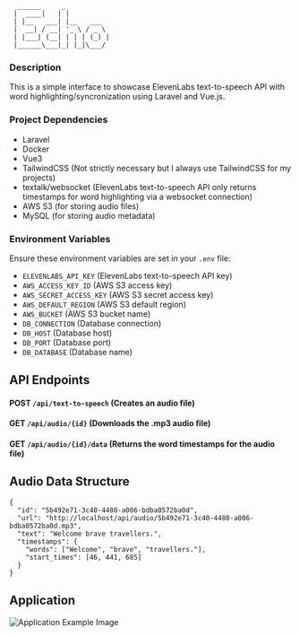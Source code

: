 ```
  ______     _           
 |  ____|   | |          
 | |__   ___| |__   ___  
 |  __| / __| '_ \ / _ \ 
 | |___| (__| | | | (_) |
 |______\___|_| |_|\___/                         
```

### Description

This is a simple interface to showcase ElevenLabs text-to-speech API with word highlighting/syncronization using Laravel and Vue.js.

### Project Dependencies
- Laravel
- Docker
- Vue3 
- TailwindCSS (Not strictly necessary but I always use TailwindCSS for my projects)
- textalk/websocket (ElevenLabs text-to-speech API only returns timestamps for word highlighting via a websocket connection)
- AWS S3 (for storing audio files)
- MySQL (for storing audio metadata)

### Environment Variables

Ensure these environment variables are set in your `.env` file:

- `ELEVENLABS_API_KEY` (ElevenLabs text-to-speech API key)
- `AWS_ACCESS_KEY_ID` (AWS S3 access key)
- `AWS_SECRET_ACCESS_KEY` (AWS S3 secret access key)
- `AWS_DEFAULT_REGION` (AWS S3 default region)
- `AWS_BUCKET` (AWS S3 bucket name)
- `DB_CONNECTION` (Database connection)
- `DB_HOST` (Database host)
- `DB_PORT` (Database port)
- `DB_DATABASE` (Database name)

## API Endpoints

#### POST `/api/text-to-speech` (Creates an audio file)
#### GET `/api/audio/{id}` (Downloads the .mp3 audio file)
#### GET `/api/audio/{id}/data` (Returns the word timestamps for the audio file)

## Audio Data Structure 

```
{
  "id": "5b492e71-3c40-4480-a006-bdba0572ba0d",
  "url": "http://localhost/api/audio/5b492e71-3c40-4480-a006-bdba0572ba0d.mp3",
  "text": "Welcome brave travellers.",
  "timestamps": {
    "words": ["Welcome", "brave", "travellers."],
    "start_times": [46, 441, 685]
  }
}
```

## Application 

![Application Example Image](https://github.com/TasikBeyond/Echo/assets/13050249/ebbb6494-febf-4ffb-a609-f460293efad8)
